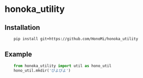 # honoka_utility



## Installation
```sh
    pip install git+https://github.com/HonoMi/honoka_utility
```



## Example
```python
    from honoka_utility import util as hono_util
    hono_util.mkdir('ぴよぴよ')
```
